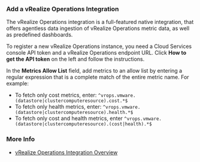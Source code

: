 ### Add a vRealize Operations Integration

The vRealize Operations integration is a full-featured native integration, that offers agentless data ingestion of vRealize Operations metric data, as well as predefined dashboards.

To register a new vRealize Operations instance, you need a Cloud Services console API token and a vRealize Operations endpoint URL. Click **How to get the API token** on the left and follow the instructions.

In the **Metrics Allow List** field, add metrics to an allow list by entering a regular expression that is a complete match of the entire metric name. For example:

* To fetch only cost metrics, enter: `^vrops.vmware.(datastore|clustercomputeresource).cost.*$`
* To fetch only health metrics, enter: `^vrops.vmware.(datastore|clustercomputeresource).health.*$`
* To fetch only cost and health metrics, enter `^vrops.vmware.(datastore|clustercomputeresource).(cost|health).*$`


### More Info

* [vRealize Operations Integration Overview](https://docs.wavefront.com/integrations_vrops.html)
